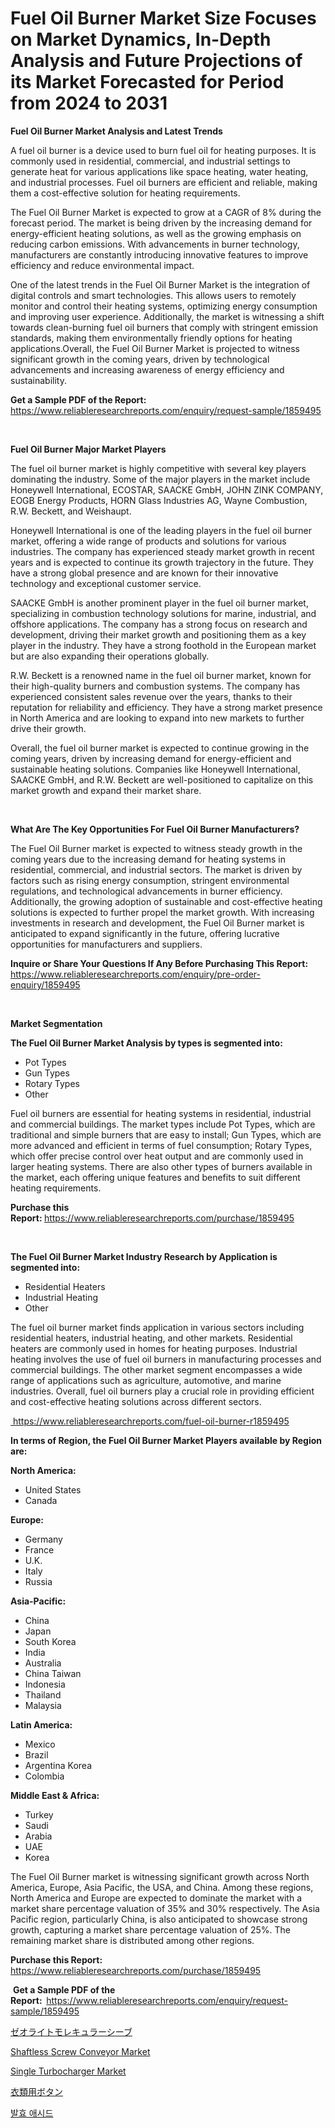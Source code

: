 <p><h1>Fuel Oil Burner Market Size Focuses on Market Dynamics, In-Depth Analysis and Future Projections of its Market Forecasted for Period from 2024 to 2031</h1></p><p><strong>Fuel Oil Burner Market Analysis and Latest Trends</strong></p>
<p><p>A fuel oil burner is a device used to burn fuel oil for heating purposes. It is commonly used in residential, commercial, and industrial settings to generate heat for various applications like space heating, water heating, and industrial processes. Fuel oil burners are efficient and reliable, making them a cost-effective solution for heating requirements.</p><p>The Fuel Oil Burner Market is expected to grow at a CAGR of 8% during the forecast period. The market is being driven by the increasing demand for energy-efficient heating solutions, as well as the growing emphasis on reducing carbon emissions. With advancements in burner technology, manufacturers are constantly introducing innovative features to improve efficiency and reduce environmental impact.</p><p>One of the latest trends in the Fuel Oil Burner Market is the integration of digital controls and smart technologies. This allows users to remotely monitor and control their heating systems, optimizing energy consumption and improving user experience. Additionally, the market is witnessing a shift towards clean-burning fuel oil burners that comply with stringent emission standards, making them environmentally friendly options for heating applications.Overall, the Fuel Oil Burner Market is projected to witness significant growth in the coming years, driven by technological advancements and increasing awareness of energy efficiency and sustainability.</p></p>
<p><strong>Get a Sample PDF of the Report:&nbsp;</strong> <a href="https://www.reliableresearchreports.com/enquiry/request-sample/1859495">https://www.reliableresearchreports.com/enquiry/request-sample/1859495</a></p>
<p>&nbsp;</p>
<p><strong>Fuel Oil Burner Major Market Players</strong></p>
<p><p>The fuel oil burner market is highly competitive with several key players dominating the industry. Some of the major players in the market include Honeywell International, ECOSTAR, SAACKE GmbH, JOHN ZINK COMPANY, EOGB Energy Products, HORN Glass Industries AG, Wayne Combustion, R.W. Beckett, and Weishaupt.</p><p>Honeywell International is one of the leading players in the fuel oil burner market, offering a wide range of products and solutions for various industries. The company has experienced steady market growth in recent years and is expected to continue its growth trajectory in the future. They have a strong global presence and are known for their innovative technology and exceptional customer service.</p><p>SAACKE GmbH is another prominent player in the fuel oil burner market, specializing in combustion technology solutions for marine, industrial, and offshore applications. The company has a strong focus on research and development, driving their market growth and positioning them as a key player in the industry. They have a strong foothold in the European market but are also expanding their operations globally.</p><p>R.W. Beckett is a renowned name in the fuel oil burner market, known for their high-quality burners and combustion systems. The company has experienced consistent sales revenue over the years, thanks to their reputation for reliability and efficiency. They have a strong market presence in North America and are looking to expand into new markets to further drive their growth.</p><p>Overall, the fuel oil burner market is expected to continue growing in the coming years, driven by increasing demand for energy-efficient and sustainable heating solutions. Companies like Honeywell International, SAACKE GmbH, and R.W. Beckett are well-positioned to capitalize on this market growth and expand their market share.</p></p>
<p>&nbsp;</p>
<p><strong>What Are The Key Opportunities For Fuel Oil Burner Manufacturers?</strong></p>
<p><p>The Fuel Oil Burner market is expected to witness steady growth in the coming years due to the increasing demand for heating systems in residential, commercial, and industrial sectors. The market is driven by factors such as rising energy consumption, stringent environmental regulations, and technological advancements in burner efficiency. Additionally, the growing adoption of sustainable and cost-effective heating solutions is expected to further propel the market growth. With increasing investments in research and development, the Fuel Oil Burner market is anticipated to expand significantly in the future, offering lucrative opportunities for manufacturers and suppliers.</p></p>
<p><strong>Inquire or Share Your Questions If Any Before Purchasing This Report:</strong> <a href="https://www.reliableresearchreports.com/enquiry/pre-order-enquiry/1859495">https://www.reliableresearchreports.com/enquiry/pre-order-enquiry/1859495</a></p>
<p>&nbsp;</p>
<p><strong>Market Segmentation</strong></p>
<p><strong>The Fuel Oil Burner Market Analysis by types is segmented into:</strong></p>
<p><ul><li>Pot Types</li><li>Gun Types</li><li>Rotary Types</li><li>Other</li></ul></p>
<p><p>Fuel oil burners are essential for heating systems in residential, industrial and commercial buildings. The market types include Pot Types, which are traditional and simple burners that are easy to install; Gun Types, which are more advanced and efficient in terms of fuel consumption; Rotary Types, which offer precise control over heat output and are commonly used in larger heating systems. There are also other types of burners available in the market, each offering unique features and benefits to suit different heating requirements.</p></p>
<p><strong>Purchase this Report:&nbsp;</strong><a href="https://www.reliableresearchreports.com/purchase/1859495">https://www.reliableresearchreports.com/purchase/1859495</a></p>
<p>&nbsp;</p>
<p><strong>The Fuel Oil Burner Market Industry Research by Application is segmented into:</strong></p>
<p><ul><li>Residential Heaters</li><li>Industrial Heating</li><li>Other</li></ul></p>
<p><p>The fuel oil burner market finds application in various sectors including residential heaters, industrial heating, and other markets. Residential heaters are commonly used in homes for heating purposes. Industrial heating involves the use of fuel oil burners in manufacturing processes and commercial buildings. The other market segment encompasses a wide range of applications such as agriculture, automotive, and marine industries. Overall, fuel oil burners play a crucial role in providing efficient and cost-effective heating solutions across different sectors.</p></p>
<p><a href="https://www.reliableresearchreports.com/fuel-oil-burner-r1859495">&nbsp;https://www.reliableresearchreports.com/fuel-oil-burner-r1859495</a></p>
<p><strong>In terms of Region, the Fuel Oil Burner Market Players available by Region are:</strong></p>
<p>
    <p> <strong> North America: </strong>
        <ul>
            <li>United States</li>
            <li>Canada</li>
        </ul>
        </p> 
    <p> <strong> Europe: </strong>
        <ul>
            <li>Germany</li>
            <li>France</li>
            <li>U.K.</li>
            <li>Italy</li>
            <li>Russia</li>
        </ul>
        </p> 
    <p> <strong> Asia-Pacific: </strong>
        <ul>
            <li>China</li>
            <li>Japan</li>
            <li>South Korea</li>
            <li>India</li>
            <li>Australia</li>
            <li>China Taiwan</li>
            <li>Indonesia</li>
            <li>Thailand</li>
            <li>Malaysia</li>
        </ul>
        </p> 
    <p> <strong> Latin America: </strong>
        <ul>
            <li>Mexico</li>
            <li>Brazil</li>
            <li>Argentina Korea</li>
            <li>Colombia</li>
        </ul>
        </p> 
    <p> <strong> Middle East & Africa: </strong>
        <ul>
            <li>Turkey</li>
            <li>Saudi</li>
            <li>Arabia</li>
            <li>UAE</li>
            <li>Korea</li>
        </ul>
    </p>
    </p>
<p><p>The Fuel Oil Burner market is witnessing significant growth across North America, Europe, Asia Pacific, the USA, and China. Among these regions, North America and Europe are expected to dominate the market with a market share percentage valuation of 35% and 30% respectively. The Asia Pacific region, particularly China, is also anticipated to showcase strong growth, capturing a market share percentage valuation of 25%. The remaining market share is distributed among other regions.</p></p>
<p><strong>Purchase this Report: </strong><a href="https://www.reliableresearchreports.com/purchase/1859495">https://www.reliableresearchreports.com/purchase/1859495</a></p>
<p>&nbsp;<strong>Get a Sample PDF of the Report:&nbsp;&nbsp;</strong><a href="https://www.reliableresearchreports.com/enquiry/request-sample/1859495">https://www.reliableresearchreports.com/enquiry/request-sample/1859495</a></p>
<p><strong></strong></p>
<p><p><a href="https://medium.com/@jordanilliamson678678/%E3%82%BC%E3%82%AA%E3%83%A9%E3%82%A4%E3%83%88%E5%88%86%E5%AD%90%E7%AF%A9%E3%81%84%E5%B8%82%E5%A0%B4%E3%81%AF-2031%E5%B9%B4%E3%81%BE%E3%81%A7%E3%81%AE%E5%B8%82%E5%A0%B4%E3%82%B7%E3%82%A7%E3%82%A2-%E3%82%B5%E3%82%A4%E3%82%BA-%E3%81%8A%E3%82%88%E3%81%B3%E4%BA%88%E6%B8%AC%E3%82%92%E9%87%8D%E7%82%B9%E3%81%AB%E3%81%97%E3%81%A6%E3%81%84%E3%81%BE%E3%81%99-70563601e504">ゼオライトモレキュラーシーブ</a></p><p><a href="https://github.com/brenzgnarento/Market-Research-Report-List-2/blob/main/shaftless-screw-conveyor-market.md">Shaftless Screw Conveyor Market</a></p><p><a href="https://github.com/jerrycopelandthomaswsqd8q/Market-Research-Report-List-2/blob/main/single-turbocharger-market.md">Single Turbocharger Market</a></p><p><a href="https://github.com/Sophiaard2003/Market-Research-Report-List-1/blob/main/576961421802.md">衣類用ボタン</a></p><p><a href="https://medium.com/@danieldobroiu20221/%EB%B0%9C%ED%9A%A8%EC%82%B0-%EC%8B%9C%EC%9E%A5-%EC%9C%A0%ED%98%95-%EC%9D%91%EC%9A%A9-%EB%B0%8F-%EC%A7%80%EB%A6%AC%EB%B3%84-%EC%A2%85%ED%95%A9-%ED%8F%89%EA%B0%80-ea07fda92954">발효 애시드</a></p></p>